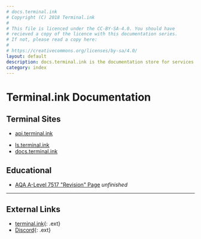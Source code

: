 ```yaml
---
# docs.terminal.ink
# Copyright (C) 2018 Terminal.ink
#
# This file is licenced under the CC-BY-SA-4.0. You should have
# recieved a copy of the licence with this documentation series.
# If not, please read a copy here:
#
# https://creativecommons.org/licenses/by-sa/4.0/
layout: default
description: docs.terminal.ink is the documentation store for services online at >Terminal_ and other educational media
category: index
---
```


# Terminal.ink Documentation

## Terminal Sites
- [api.terminal.ink](api)
<!-- - [cats.terminal.ink](cats) -->
- [ls.terminal.ink](ls)
- [docs.terminal.ink](meta)

## Educational
- [AQA A-Level 7517 "Revision" Page](7517) _unfinished_

<!-- ## Non-educational
- [LinusTechTips Advertising](linus) -->

---

## External Links
- [terminal.ink](https://terminal.ink){: .ext}
- [Discord](https://discord.gg/DwBCgta){: .ext}

